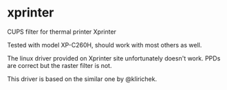 xprinter
=====

CUPS filter for thermal printer Xprinter

Tested with model XP-C260H, should work with most others as well.

The linux driver provided on Xprinter site unfortunately doesn't work.
PPDs are correct but the raster filter is not.

This driver is based on the similar one by @klirichek.
